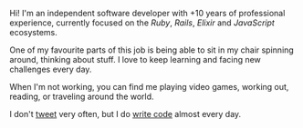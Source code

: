 Hi! I'm an independent software developer with +10 years of professional experience, currently focused on the *Ruby*, *Rails*, *Elixir* and *JavaScript* ecosystems.

One of my favourite parts of this job is being able to sit in my chair spinning around, thinking about stuff. I love to keep learning and facing new challenges every day.

When I'm not working, you can find me playing video games, working out, reading, or traveling around the world.

I don't [tweet](https://twitter.com/danguita) very often, but I do [write code](https://github.com/danguita) almost every day.
